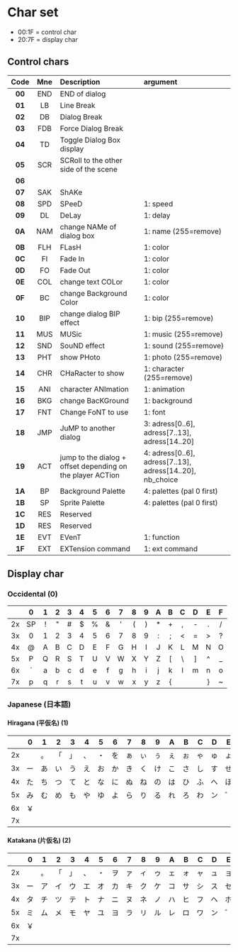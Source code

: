 # Char set

- 00:1F = control char
- 20:7F = display char

## Control chars

|  Code  | Mne | Description                                                        | argument
|:------:|:---:|:-------------------------------------------------------------------|:--------
| **00** | END | END of dialog                                                      |
| **01** | LB  | Line Break                                                         |
| **02** | DB  | Dialog Break                                                       |
| **03** | FDB | Force Dialog Break                                                 |
| **04** | TD  | Toggle Dialog Box display                                          |
| **05** | SCR | SCRoll to the other side of the scene                              |
| **06** |     |                                                                    |
| **07** | SAK | ShAKe                                                              |
| **08** | SPD | SPeeD                                                              | 1: speed
| **09** | DL  | DeLay                                                              | 1: delay
| **0A** | NAM | change NAMe of dialog box                                          | 1: name (255=remove)
| **0B** | FLH | FLasH                                                              | 1: color
| **0C** | FI  | Fade In                                                            | 1: color
| **0D** | FO  | Fade Out                                                           | 1: color
| **0E** | COL | change text COLor                                                  | 1: color
| **0F** | BC  | change Background Color                                            | 1: color
| **10** | BIP | change dialog BIP effect                                           | 1: bip (255=remove)
| **11** | MUS | MUSic                                                              | 1: music (255=remove)
| **12** | SND | SouND effect                                                       | 1: sound (255=remove)
| **13** | PHT | show PHoto                                                         | 1: photo (255=remove)
| **14** | CHR | CHaRacter to show                                                  | 1: character (255=remove)
| **15** | ANI | character ANImation                                                | 1: animation
| **16** | BKG | change BacKGround                                                  | 1: background
| **17** | FNT | Change FoNT to use                                                 | 1: font
| **18** | JMP | JuMP to another dialog                                             | 3: adress\[0..6\], adress\[7..13\], adress\[14..20\]
| **19** | ACT | jump to the dialog + offset depending on the player ACTion         | 4: adress\[0..6\], adress\[7..13\], adress\[14..20\], nb_choice
| **1A** | BP  | Background Palette                                                 | 4: palettes (pal 0 first)
| **1B** | SP  | Sprite Palette                                                     | 4: palettes (pal 0 first)
| **1C** | RES | Reserved                                                           |
| **1D** | RES | Reserved                                                           |
| **1E** | EVT | EVenT                                                              | 1: function
| **1F** | EXT | EXTension command                                                  | 1: ext command

## Display char

### Occidental (0)

|   | 0 | 1 | 2 | 3 | 4 | 5 | 6 | 7 | 8 | 9 | A | B | C | D | E | F |
|:--|:-:|:-:|:-:|:-:|:-:|:-:|:-:|:-:|:-:|:-:|:-:|:-:|:-:|:-:|:-:|:-:|
|2x | SP| ! | " | # | $ | % | & | ' | ( | ) | * | + | , | - | . | / |
|3x | 0 | 1 | 2 | 3 | 4 | 5 | 6 | 7 | 8 | 9 | : | ; | < | = | > | ? |
|4x | @ | A | B | C | D | E | F | G | H | I | J | K | L | M | N | O |
|5x | P | Q | R | S | T | U | V | W | X | Y | Z | [ | \ | ] | ^ | _ |
|6x | ` | a | b | c | d | e | f | g | h | i | j | k | l | m | n | o |
|7x | p | q | r | s | t | u | v | w | x | y | z | { | | | } | ~ |   |

### Japanese (日本語)

#### Hiragana (平仮名) (1)

|   | 0 | 1 | 2 | 3 | 4 | 5 | 6 | 7 | 8 | 9 | A | B | C | D | E | F |
|:--|:-:|:-:|:-:|:-:|:-:|:-:|:-:|:-:|:-:|:-:|:-:|:-:|:-:|:-:|:-:|:-:|
|2x |   | 。 | 「 | 」 | 、 | ・  | を | ぁ | ぃ | ぅ | ぇ | ぉ | ゃ | ゅ | ょ | っ |
|3x | ー | あ | い | う | え  | お | か | き | く | け | こ | さ | し | す | せ  | そ |
|4x | た | ち | つ | て | と  | な | に | ぬ | ね | の | は | ひ | ふ | へ | ほ  | ま |
|5x | み | む | め | も | や  | ゆ | よ | ら | り | る | れ | ろ | わ | ン | ゛ | ゜ |
|6x | ￥ |   |   |   |   |   |   |   |   |   |   |   |   |   |   |   |
|7x |   |   |   |   |   |   |   |   |   |   |   |   |   |   |   |   |

#### Katakana (片仮名) (2)

|   | 0 | 1 | 2 | 3 | 4 | 5 | 6 | 7 | 8 | 9 | A | B | C | D | E | F |
|:--|:-:|:-:|:-:|:-:|:-:|:-:|:-:|:-:|:-:|:-:|:-:|:-:|:-:|:-:|:-:|:-:|
|2x |   | 。 | 「 | 」 | 、 | ・  | ヲ | ァ | ィ | ゥ | ェ | ォ | ャ | ュ | ョ | ッ |
|3x | ー | ア | イ | ウ | エ  | オ | カ | キ | ク | ケ | コ | サ | シ | ス | セ  | ソ |
|4x | タ | チ | ツ | テ | ト  | ナ | ニ | ヌ | ネ | ノ | ハ | ヒ | フ | ヘ | ホ  | マ |
|5x | ミ | ム | メ | モ | ヤ  | ユ | ヨ | ラ | リ | ル | レ | ロ | ワ | ン | ゛ | ゜ |
|6x | ￥ |   |   |   |   |   |   |   |   |   |   |   |   |   |   |   |
|7x |   |   |   |   |   |   |   |   |   |   |   |   |   |   |   |   |

